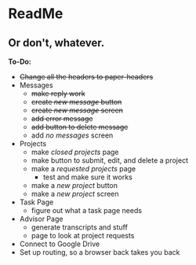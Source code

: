 # ReadMe
## Or don't, whatever.

**To-Do:**
- ~~Change all the headers to paper-headers~~
- Messages
  - ~~make reply work~~
  - ~~create _new message_ button~~
  - ~~create _new message_ screen~~
  - ~~add error message~~
  - ~~add button to delete message~~
  - add _no messages_ screen
- Projects
  - make _closed projects_ page
  - make button to submit, edit, and delete a project
  - make a _requested projects_ page
  	- test and make sure it works
  -	make a _new project_ button
  - make a _new project_ screen
- Task Page
  - figure out what a task page needs
- Advisor Page
  - generate transcripts and stuff
  - page to look at project requests
- Connect to Google Drive
- Set up routing, so a browser back takes you back
